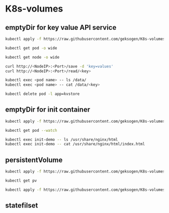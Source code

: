 # K8s-volumes

## emptyDir for key value API service

```bash
kubectl apply -f https://raw.githubusercontent.com/geksogen/K8s-volumes/master/emptyDir/key_value_API/kvstore.yaml
```

```bash
kubectl get pod -o wide
```

```bash
kubectl get node -o wide
```

```bash
curl http://<NodeIP>:<Port>/save -d 'key=values'
curl http://<NodeIP>:<Port>/read/<key>
```

```bash
kubectl exec <pod name> -- ls /data/
kubectl exec <pod name> -- cat /data/<key>
```

```bash
kubectl delete pod -l app=kvstore
```
## emptyDir for init container

```bash
kubectl apply -f https://raw.githubusercontent.com/geksogen/K8s-volumes/master/emptyDir/init_container/web.yaml
```

```bash
kubectl get pod --watch
```

```bash
kubectl exec init-demo -- ls /usr/share/nginx/html
kubectl exec init-demo -- cat /usr/share/nginx/html/index.html
```

## persistentVolume

```bash
kubectl apply -f https://raw.githubusercontent.com/geksogen/K8s-volumes/master/persistentvolume/pv.yaml
```

```bash
kubectl get pv
```

```bash
kubectl apply -f https://raw.githubusercontent.com/geksogen/K8s-volumes/master/persistentvolume/pvc.yaml
```

## statefilset